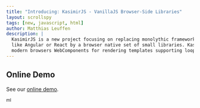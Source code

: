 ```yaml
---
title: "Introducing: KasimirJS - VanillaJS Browser-Side Libraries"
layout: scrollspy
tags: [new, javascript, html] 
author: Matthias Leuffen
description: |
  KasimirJS is a new project focusing on replacing monolythic frameworks
  like Angular or React by a browser native set of small libraries. KasimirJS uses
  modern browsers WebComponents for rendering templates supporting loops, conditions.
---
```


## Online Demo

See our [online demo](/project/kasimir/). 




<small>ml</small>